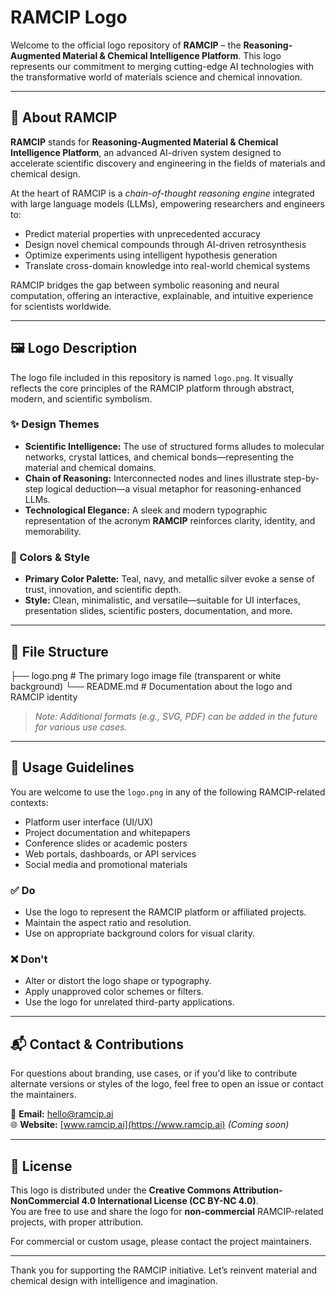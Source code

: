 # RAMCIP Logo

Welcome to the official logo repository of **RAMCIP** – the **Reasoning-Augmented Material & Chemical Intelligence Platform**. This logo represents our commitment to merging cutting-edge AI technologies with the transformative world of materials science and chemical innovation.

---

## 📌 About RAMCIP

**RAMCIP** stands for **Reasoning-Augmented Material & Chemical Intelligence Platform**, an advanced AI-driven system designed to accelerate scientific discovery and engineering in the fields of materials and chemical design.

At the heart of RAMCIP is a *chain-of-thought reasoning engine* integrated with large language models (LLMs), empowering researchers and engineers to:

- Predict material properties with unprecedented accuracy
- Design novel chemical compounds through AI-driven retrosynthesis
- Optimize experiments using intelligent hypothesis generation
- Translate cross-domain knowledge into real-world chemical systems

RAMCIP bridges the gap between symbolic reasoning and neural computation, offering an interactive, explainable, and intuitive experience for scientists worldwide.

---

## 🖼️ Logo Description

The logo file included in this repository is named `logo.png`. It visually reflects the core principles of the RAMCIP platform through abstract, modern, and scientific symbolism.

### ✨ Design Themes

- **Scientific Intelligence:** The use of structured forms alludes to molecular networks, crystal lattices, and chemical bonds—representing the material and chemical domains.
- **Chain of Reasoning:** Interconnected nodes and lines illustrate step-by-step logical deduction—a visual metaphor for reasoning-enhanced LLMs.
- **Technological Elegance:** A sleek and modern typographic representation of the acronym **RAMCIP** reinforces clarity, identity, and memorability.

### 🎨 Colors & Style

- **Primary Color Palette:** Teal, navy, and metallic silver evoke a sense of trust, innovation, and scientific depth.
- **Style:** Clean, minimalistic, and versatile—suitable for UI interfaces, presentation slides, scientific posters, documentation, and more.

---

## 📂 File Structure

├── logo.png # The primary logo image file (transparent or white background)
└── README.md # Documentation about the logo and RAMCIP identity

> *Note: Additional formats (e.g., SVG, PDF) can be added in the future for various use cases.*

---

## 📄 Usage Guidelines

You are welcome to use the `logo.png` in any of the following RAMCIP-related contexts:

- Platform user interface (UI/UX)
- Project documentation and whitepapers
- Conference slides or academic posters
- Web portals, dashboards, or API services
- Social media and promotional materials

### ✅ Do

- Use the logo to represent the RAMCIP platform or affiliated projects.
- Maintain the aspect ratio and resolution.
- Use on appropriate background colors for visual clarity.

### ❌ Don't

- Alter or distort the logo shape or typography.
- Apply unapproved color schemes or filters.
- Use the logo for unrelated third-party applications.

---

## 📬 Contact & Contributions

For questions about branding, use cases, or if you'd like to contribute alternate versions or styles of the logo, feel free to open an issue or contact the maintainers.

📧 **Email:** hello@ramcip.ai  
🌐 **Website:** [www.ramcip.ai](https://www.ramcip.ai) *(Coming soon)*

---

## 📘 License

This logo is distributed under the **Creative Commons Attribution-NonCommercial 4.0 International License (CC BY-NC 4.0)**.  
You are free to use and share the logo for **non-commercial** RAMCIP-related projects, with proper attribution.

For commercial or custom usage, please contact the project maintainers.

---

Thank you for supporting the RAMCIP initiative. Let’s reinvent material and chemical design with intelligence and imagination.
